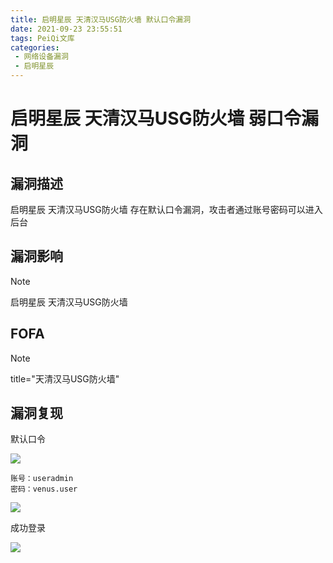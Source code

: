 ```yaml
---
title: 启明星辰 天清汉马USG防火墙 默认口令漏洞
date: 2021-09-23 23:55:51
tags: PeiQi文库
categories:
 - 网络设备漏洞
 - 启明星辰
---
```


# 启明星辰 天清汉马USG防火墙 弱口令漏洞

## 漏洞描述

启明星辰 天清汉⻢USG防⽕墙 存在默认口令漏洞，攻击者通过账号密码可以进入后台

## 漏洞影响

> [!NOTE]
>
> 启明星辰 天清汉马USG防火墙

## FOFA

> [!NOTE]
>
> title="天清汉马USG防火墙"

## 漏洞复现

默认口令

![](/img/20210924015439434266.png)

```
账号：useradmin
密码：venus.user
```

![](/img/20210924015441034600.png)

成功登录

![](/img/20210924015441431979.png)
